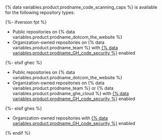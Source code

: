 {% data variables.product.prodname_code_scanning_caps %} is available for the following repository types:

{%- ifversion fpt %}
* Public repositories on {% data variables.product.prodname_dotcom_the_website %}
* Organization-owned repositories on {% data variables.product.prodname_team %} with [{% data variables.product.prodname_GH_code_security %}](/get-started/learning-about-github/about-github-advanced-security) enabled

{%- elsif ghec %}
* Public repositories on {% data variables.product.prodname_dotcom_the_website %}
* Organization-owned repositories on {% data variables.product.prodname_team %} or {% data variables.product.prodname_ghe_cloud %} with [{% data variables.product.prodname_GH_code_security %}](/get-started/learning-about-github/about-github-advanced-security) enabled

{%- elsif ghes %}
* Organization-owned repositories with [{% data variables.product.prodname_GH_code_security %}](/get-started/learning-about-github/about-github-advanced-security) enabled

{% endif %}
